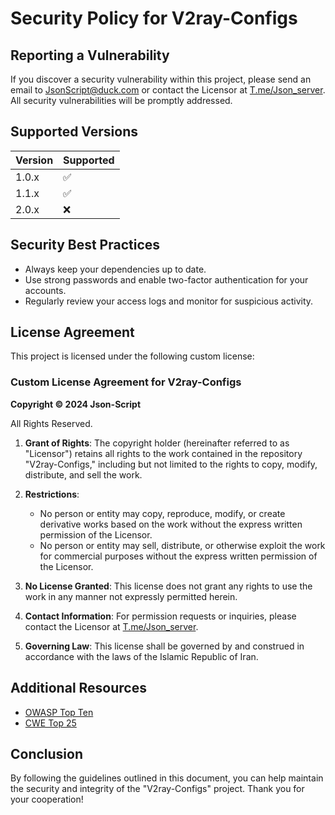 # Security Policy for V2ray-Configs

## Reporting a Vulnerability

If you discover a security vulnerability within this project, please send an email to JsonScript@duck.com or contact the Licensor at [T.me/Json_server](https://t.me/Json_server). All security vulnerabilities will be promptly addressed.

## Supported Versions

| Version | Supported          |
| ------- | ------------------ |
| 1.0.x  | :white_check_mark: |
| 1.1.x  | :white_check_mark: |
| 2.0.x  | :x:                |

## Security Best Practices

- Always keep your dependencies up to date.
- Use strong passwords and enable two-factor authentication for your accounts.
- Regularly review your access logs and monitor for suspicious activity.

## License Agreement

This project is licensed under the following custom license:

### Custom License Agreement for V2ray-Configs

**Copyright © 2024 Json-Script**

All Rights Reserved.

1. **Grant of Rights**: The copyright holder (hereinafter referred to as "Licensor") retains all rights to the work contained in the repository "V2ray-Configs," including but not limited to the rights to copy, modify, distribute, and sell the work.

2. **Restrictions**: 
   - No person or entity may copy, reproduce, modify, or create derivative works based on the work without the express written permission of the Licensor.
   - No person or entity may sell, distribute, or otherwise exploit the work for commercial purposes without the express written permission of the Licensor.

3. **No License Granted**: This license does not grant any rights to use the work in any manner not expressly permitted herein.

4. **Contact Information**: For permission requests or inquiries, please contact the Licensor at [T.me/Json_server](https://t.me/Json_server).

5. **Governing Law**: This license shall be governed by and construed in accordance with the laws of the Islamic Republic of Iran.

## Additional Resources

- [OWASP Top Ten](https://owasp.org/www-project-top-ten/)
- [CWE Top 25](https://cwe.mitre.org/top25/)

## Conclusion

By following the guidelines outlined in this document, you can help maintain the security and integrity of the "V2ray-Configs" project. Thank you for your cooperation!
